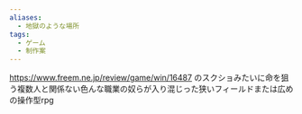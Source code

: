 ```yaml
---
aliases:
  - 地獄のような場所
tags:
  - ゲーム
  - 制作案
---
```

https://www.freem.ne.jp/review/game/win/16487
のスクショみたいに命を狙う複数人と関係ない色んな職業の奴らが入り混じった狭いフィールドまたは広めの操作型rpg